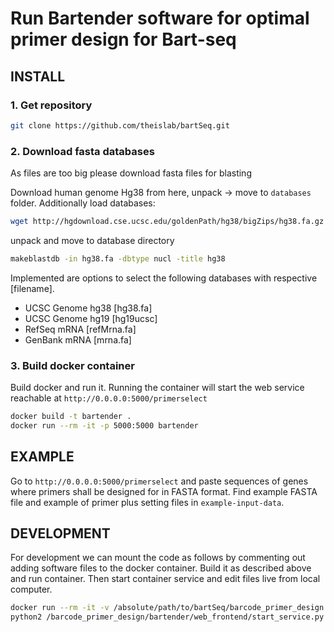 # Run Bartender software for optimal primer design for Bart-seq

## INSTALL


### 1.  Get repository

```bash
git clone https://github.com/theislab/bartSeq.git
```


### 2. Download fasta databases

As files are too big please download fasta files for blasting

Download human genome Hg38 from here, unpack -> move to `databases` folder. Additionally load databases:

```bash
wget http://hgdownload.cse.ucsc.edu/goldenPath/hg38/bigZips/hg38.fa.gz
```

unpack and move to database directory

```bash
makeblastdb -in hg38.fa -dbtype nucl -title hg38
```

Implemented are options to select the following databases with respective [filename].

- UCSC Genome hg38 [hg38.fa]
- UCSC Genome hg19 [hg19ucsc]
- RefSeq mRNA [refMrna.fa]
- GenBank mRNA [mrna.fa]


### 3. Build docker container

Build docker and run it. Running the container will start the web service reachable at `http://0.0.0.0:5000/primerselect`

```bash
docker build -t bartender .
docker run --rm -it -p 5000:5000 bartender
```

## EXAMPLE

Go to `http://0.0.0.0:5000/primerselect` and paste sequences of genes where primers shall be designed for in FASTA format.
Find example FASTA file and example of primer plus setting files in `example-input-data`.


## DEVELOPMENT

For development we can mount the code as follows by commenting out adding software files to the docker container. Build it as described above and run container. Then start container service and edit files live from local computer.

```bash
docker run --rm -it -v /absolute/path/to/bartSeq/barcode_primer_design:/barcode_primer_design -p 5000:5000 bartender
python2 /barcode_primer_design/bartender/web_frontend/start_service.py
```

